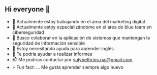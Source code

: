## Hi everyone 👋


- 🔭 Actualmente estoy trabajando en el área del marketing digital
- 🌱 Actualmente estoy especializándome en el área de blue team en ciberseguridad
- 👯 Busco colaborar en la aplicación de sistemas que mantengan la seguridad de información sensible 
- 🤔 Estoy necesitando ayuda para aprender inglés
- 💬 Te podría ayudar a realizar informes
- 📫 Me podrías contactar por yulybethrios.pai@gmail.com
- ⚡ Fun fact: ... Me gusta aprender siempre algo nuevo
